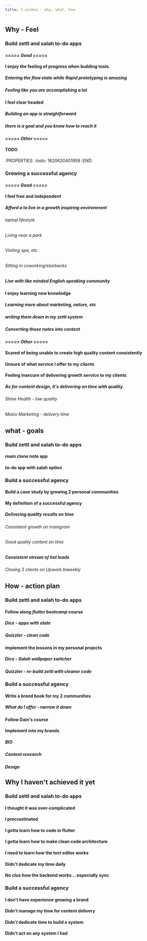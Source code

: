 ```yaml
---
title: 3 wishes - why, what, how
---
```


## Why - Feel
### **Build zettl and salah to-do apps**
#### ===== ***Good*** =====
#### I enjoy the feeling of progress when building tools.
##### Entering the flow state while Rapid prototyping is amazing
##### Feeling like you are accomplishing a lot
#### I feel clear headed
##### Building an app is straightforward
##### there is a goal and you know how to reach it
#### ===== ***Other*** =====
#### TODO
:PROPERTIES:
:todo: 1620620401959
:END:
### **Growing a successful agency**
#### ***===== Good =====***
#### I feel free and independent
##### Afford a to live in a growth inspiring environment
###### laptop lifestyle
###### Living near a park
###### Visiting spa, etc
###### Sitting in coworking/starbacks
##### Live with like minded English speaking community
#### I enjoy learning new knowledge
##### Learning more about marketing, nature, etc
##### writing them down in my zettl system
##### Converting those notes into content
#### ***===== Other =====***
#### Scared of being unable to create high quality content consistently
#### Unsure of what service I offer to my clients
#### Feeling insecure of delivering growth service to my clients
##### As for content design, it's delivering on time with quality.
###### Shine Health - low quality
###### Masiv Marketing - delivery time
## what - goals
### **Build zettl and salah to-do apps**
#### roam clone note app
#### to-do app with salah option
### **Build a successful agency**
#### Build a case study by growing 2 personal communities
#### My definition of a successful agency
##### Delivering quality results on time
###### Consistent growth on instagram
###### Good quality content on time
##### Consistent stream of hot leads
###### Closing 3 clients on Upwork biweekly
## How - action plan
### **Build zettl and salah to-do apps**
#### Follow along *flutter bootcamp* course
##### Dice - apps with state
##### Quizzler - clean code
#### implement the lessons in my personal projects
##### Dice - Salah wallpaper switcher
##### Quizzler - re-build zettl with cleaner code
### **Build a successful agency**
#### Write a brand book for my 2 communities
##### What do I offer - narrow it down
#### Follow Dain's course
#### Implement into my brands
##### BIO
##### Content research
##### Design
## Why I haven't achieved it yet
### **Build zettl and salah to-do apps**
#### I thought it was over-complicated
#### I procrastinated
#### I gotta learn how to code in flutter
#### I gotta learn how to make clean code architecture
#### I need to learn how the text editor works
#### Didn't dedicate my time daily
#### No clue how the backend works... especially sync
### **Build a successful agency**
#### I don't have experience growing a brand
#### Didn't manage my time for content delivery
####
#### Didn't dedicate time to build a system
#### Didn't act on any system I had
####
